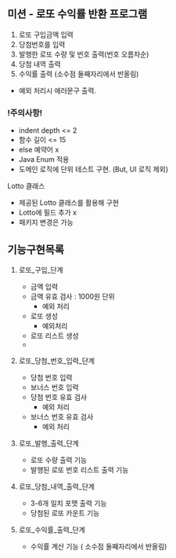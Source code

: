 ## 미션 - 로또 수익률 반환 프로그램

1. 로또 구입금액 입력
2. 당첨번호를 입력
3. 발행한 로또 수량 및 번호 출력(번호 오름차순)
4. 당첨 내역 출력
5. 수익률 출력 (소수점 둘째자리에서 반올림)
- 예외 처리시 에러문구 출력.

### !주의사항!
- indent depth <= 2
- 함수 길이 <= 15
- else 예약어 x
- Java Enum 적용
- 도메인 로직에 단위 테스트 구현. (But, UI 로직 제외)

Lotto 클래스
- 제공된 Lotto 클래스를 활용해 구현
- Lotto에 필드 추가 x
- 패키지 변경은 가능

## 기능구현목록
1. 로또_구입_단계
   - 금액 입력
   - 금액 유효 검사 : 1000원 단위
      - 예외 처리
   - 로또 생성
      - 예외처리 
   - 로또 리스트 생성
   - 
2. 로또_당첨_번호_입력_단계
   - 당첨 번호 입력
   - 보너스 번호 입력
   - 당첨 번호 유효 검사
       - 예외 처리
   - 보너스 번호 유효 검사
       - 예외 처리

3. 로또_발행_출력_단계
   - 로또 수량 출력 기능
   - 발행된 로또 번호 리스트 출력 기능

4. 로또_당첨_내역_출력_단계
   - 3-6개 일치 포맷 출력 기능
   - 당첨된 로또 카운트 기능

5. 로또_수익률_출력_단계
   - 수익률 계산 기능 ( 소수점 둘째자리에서 반올림)
